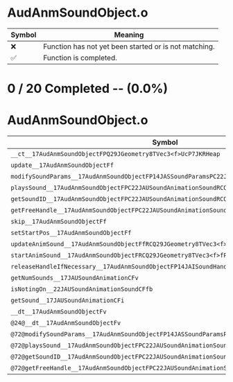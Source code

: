 # AudAnmSoundObject.o
| Symbol | Meaning 
| ------------- | ------------- 
| :x: | Function has not yet been started or is not matching. 
| :white_check_mark: | Function is completed. 


# 0 / 20 Completed -- (0.0%)
# AudAnmSoundObject.o
| Symbol | Decompiled? |
| ------------- | ------------- |
| `__ct__17AudAnmSoundObjectFPQ29JGeometry8TVec3<f>UcP7JKRHeap` | :x: |
| `update__17AudAnmSoundObjectFf` | :x: |
| `modifySoundParams__17AudAnmSoundObjectFP14JASSoundParamsPC22JAUSoundAnimationSoundf` | :x: |
| `playsSound__17AudAnmSoundObjectFPC22JAUSoundAnimationSoundRCQ29JGeometry8TVec3<f>f` | :x: |
| `getSoundID__17AudAnmSoundObjectFPC22JAUSoundAnimationSoundRCQ29JGeometry8TVec3<f>f` | :x: |
| `getFreeHandle__17AudAnmSoundObjectFPC22JAUSoundAnimationSound` | :x: |
| `skip__17AudAnmSoundObjectFf` | :x: |
| `setStartPos__17AudAnmSoundObjectFf` | :x: |
| `updateAnimSound__17AudAnmSoundObjectFfRCQ29JGeometry8TVec3<f>P15JAISoundStarter` | :x: |
| `startAnimSound__17AudAnmSoundObjectFRCQ29JGeometry8TVec3<f>fP15JAISoundStarter` | :x: |
| `releaseHandleIfNecessary__17AudAnmSoundObjectFP14JAISoundHandleUl` | :x: |
| `getNumSounds__17JAUSoundAnimationCFv` | :x: |
| `isNotingOn__22JAUSoundAnimationSoundCFfb` | :x: |
| `getSound__17JAUSoundAnimationCFi` | :x: |
| `__dt__17AudAnmSoundObjectFv` | :x: |
| `@24@__dt__17AudAnmSoundObjectFv` | :x: |
| `@72@modifySoundParams__17AudAnmSoundObjectFP14JASSoundParamsPC22JAUSoundAnimationSoundf` | :x: |
| `@72@playsSound__17AudAnmSoundObjectFPC22JAUSoundAnimationSoundRCQ29JGeometry8TVec3<f>f` | :x: |
| `@72@getSoundID__17AudAnmSoundObjectFPC22JAUSoundAnimationSoundRCQ29JGeometry8TVec3<f>f` | :x: |
| `@72@getFreeHandle__17AudAnmSoundObjectFPC22JAUSoundAnimationSound` | :x: |
